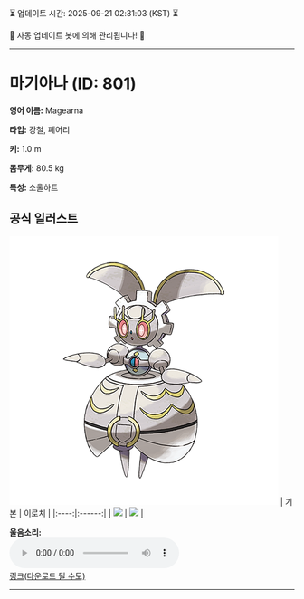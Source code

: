 
⏳ 업데이트 시간: 2025-09-21 02:31:03 (KST) ⏳

🤖 자동 업데이트 봇에 의해 관리됩니다! 🤖

---

# 마기아나 (ID: 801)
**영어 이름:** Magearna

**타입:** 강철, 페어리

**키:** 1.0 m

**몸무게:** 80.5 kg

**특성:** 소울하트

## 공식 일러스트
![](https://raw.githubusercontent.com/PokeAPI/sprites/master/sprites/pokemon/other/official-artwork/801.png)
| 기본 | 이로치 |
|:----:|:------:|
| <img src="http://play.pokemonshowdown.com/sprites/ani/magearna.gif" width="200"> | <img src="http://play.pokemonshowdown.com/sprites/ani-shiny/magearna.gif" width="200"> |

**울음소리:**<br><audio controls src="https://raw.githubusercontent.com/PokeAPI/cries/main/cries/pokemon/latest/801.ogg"></audio><br> [링크(다운로드 될 수도)](https://raw.githubusercontent.com/PokeAPI/cries/main/cries/pokemon/latest/801.ogg)


---

